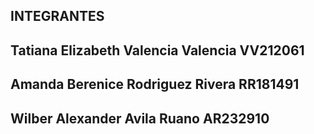 ## INTEGRANTES
## Tatiana Elizabeth Valencia Valencia VV212061
## Amanda Berenice Rodriguez Rivera RR181491
## Wilber Alexander Avila Ruano AR232910
